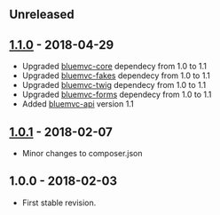 ## Unreleased

## [1.1.0] - 2018-04-29
- Upgraded [bluemvc-core](https://github.com/themichaelhall/bluemvc-core) dependecy from 1.0 to 1.1
- Upgraded [bluemvc-fakes](https://github.com/themichaelhall/bluemvc-fakes) dependecy from 1.0 to 1.1
- Upgraded [bluemvc-twig](https://github.com/themichaelhall/bluemvc-twig) dependecy from 1.0 to 1.1
- Upgraded [bluemvc-forms](https://github.com/themichaelhall/bluemvc-forms) dependecy from 1.0 to 1.1
- Added [bluemvc-api](https://github.com/themichaelhall/bluemvc-api) version 1.1

## [1.0.1] - 2018-02-07
- Minor changes to composer.json

## 1.0.0 - 2018-02-03
- First stable revision.

[1.1.0]: https://github.com/themichaelhall/bluemvc/compare/v1.0.1...v1.1.0
[1.0.1]: https://github.com/themichaelhall/bluemvc/compare/v1.0.0...v1.0.1